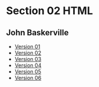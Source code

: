 Section 02 HTML
===============

John Baskerville
----------------

- [Version 01](https://charlixd.github.io/john-baskerville/baskerville1.html)
- [Version 02](https://charlixd.github.io/john-baskerville/baskerville2.html)
- [Version 03](https://charlixd.github.io/john-baskerville/baskerville3.html)
- [Version 04](https://charlixd.github.io/john-baskerville/baskerville4.html)
- [Version 05](https://charlixd.github.io/john-baskerville/baskerville5.html)
- [Version 06](https://charlixd.github.io/john-baskerville/baskerville6.html)
